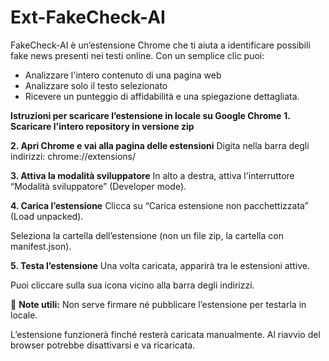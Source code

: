 # Ext-FakeCheck-AI
FakeCheck-AI è un’estensione Chrome che ti aiuta a identificare possibili fake news presenti nei testi online. Con un semplice clic puoi:  
  - Analizzare l'intero contenuto di una pagina web  
  - Analizzare solo il testo selezionato  
  - Ricevere un punteggio di affidabilità e una spiegazione dettagliata.

**Istruzioni per scaricare l’estensione in locale su Google Chrome**
**1. Scaricare l'intero repository in versione zip**

**2. Apri Chrome e vai alla pagina delle estensioni**
Digita nella barra degli indirizzi: chrome://extensions/

**3. Attiva la modalità sviluppatore**
In alto a destra, attiva l'interruttore “Modalità sviluppatore” (Developer mode).

**4. Carica l’estensione**
Clicca su “Carica estensione non pacchettizzata” (Load unpacked).

Seleziona la cartella dell’estensione (non un file zip, la cartella con manifest.json).

**5. Testa l’estensione**
Una volta caricata, apparirà tra le estensioni attive.

Puoi cliccare sulla sua icona vicino alla barra degli indirizzi.

📌 **Note utili:**
Non serve firmare né pubblicare l’estensione per testarla in locale.

L’estensione funzionerà finché resterà caricata manualmente. Al riavvio del browser potrebbe disattivarsi e va ricaricata.
